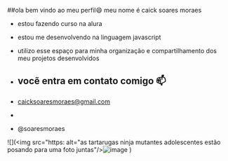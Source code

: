
##ola bem vindo ao meu perfil😄
meu nome é caick soares moraes 

- estou fazendo curso na alura
- estou me desenvolvendo na linguagem javascript 
- utilizo esse espaço para minha organização e compartilhamento dos meu projetos desenvolvidos

- ## vocẽ entra em contato comigo 📫

- caicksoaresmoraes@gmail.com
- 
- @soaresmoraes

![](<img src="https: alt="as tartarugas ninja mutantes adolescentes estão posando para uma foto juntas"/>![image](https://github.com/user-attachments/assets/2ccbe352-b246-42f8-b182-2adb114bf89f)
)



